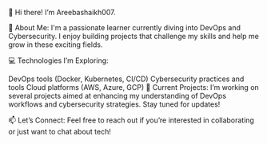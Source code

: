 👋 Hi there! I’m Areebashaikh007.

🌟 About Me: I'm a passionate learner currently diving into DevOps and Cybersecurity. I enjoy building projects that challenge my skills and help me grow in these exciting fields.

💻 Technologies I’m Exploring:

DevOps tools (Docker, Kubernetes, CI/CD)
Cybersecurity practices and tools
Cloud platforms (AWS, Azure, GCP)
🚀 Current Projects: I’m working on several projects aimed at enhancing my understanding of DevOps workflows and cybersecurity strategies. Stay tuned for updates!

📫 Let’s Connect: Feel free to reach out if you’re interested in collaborating or just want to chat about tech!

<!---
Areebashaikh007/Areebashaikh007 is a ✨ special ✨ repository because its `README.md` (this file) appears on your GitHub profile.
You can click the Preview link to take a look at your changes.
--->
